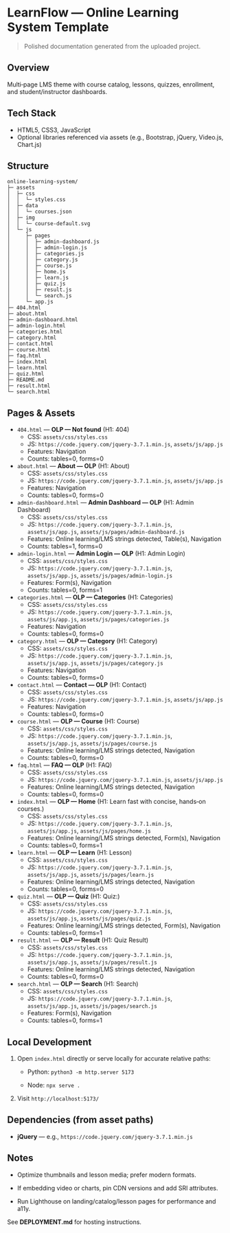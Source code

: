 # LearnFlow — Online Learning System Template

> Polished documentation generated from the uploaded project.

## Overview
Multi‑page LMS theme with course catalog, lessons, quizzes, enrollment, and student/instructor dashboards.

## Tech Stack
- HTML5, CSS3, JavaScript
- Optional libraries referenced via assets (e.g., Bootstrap, jQuery, Video.js, Chart.js)

## Structure
```
online-learning-system/
├─ assets
│  ├─ css
│  │  └─ styles.css
│  ├─ data
│  │  └─ courses.json
│  ├─ img
│  │  └─ course-default.svg
│  └─ js
│     ├─ pages
│     │  ├─ admin-dashboard.js
│     │  ├─ admin-login.js
│     │  ├─ categories.js
│     │  ├─ category.js
│     │  ├─ course.js
│     │  ├─ home.js
│     │  ├─ learn.js
│     │  ├─ quiz.js
│     │  ├─ result.js
│     │  └─ search.js
│     └─ app.js
├─ 404.html
├─ about.html
├─ admin-dashboard.html
├─ admin-login.html
├─ categories.html
├─ category.html
├─ contact.html
├─ course.html
├─ faq.html
├─ index.html
├─ learn.html
├─ quiz.html
├─ README.md
├─ result.html
└─ search.html
```

## Pages & Assets
- `404.html` — **OLP — Not found** (H1: 404)
  - CSS: `assets/css/styles.css`
  - JS: `https://code.jquery.com/jquery-3.7.1.min.js`, `assets/js/app.js`
  - Features: Navigation
  - Counts: tables=0, forms=0
- `about.html` — **About — OLP** (H1: About)
  - CSS: `assets/css/styles.css`
  - JS: `https://code.jquery.com/jquery-3.7.1.min.js`, `assets/js/app.js`
  - Features: Navigation
  - Counts: tables=0, forms=0
- `admin-dashboard.html` — **Admin Dashboard — OLP** (H1: Admin Dashboard)
  - CSS: `assets/css/styles.css`
  - JS: `https://code.jquery.com/jquery-3.7.1.min.js`, `assets/js/app.js`, `assets/js/pages/admin-dashboard.js`
  - Features: Online learning/LMS strings detected, Table(s), Navigation
  - Counts: tables=1, forms=0
- `admin-login.html` — **Admin Login — OLP** (H1: Admin Login)
  - CSS: `assets/css/styles.css`
  - JS: `https://code.jquery.com/jquery-3.7.1.min.js`, `assets/js/app.js`, `assets/js/pages/admin-login.js`
  - Features: Form(s), Navigation
  - Counts: tables=0, forms=1
- `categories.html` — **OLP — Categories** (H1: Categories)
  - CSS: `assets/css/styles.css`
  - JS: `https://code.jquery.com/jquery-3.7.1.min.js`, `assets/js/app.js`, `assets/js/pages/categories.js`
  - Features: Navigation
  - Counts: tables=0, forms=0
- `category.html` — **OLP — Category** (H1: Category)
  - CSS: `assets/css/styles.css`
  - JS: `https://code.jquery.com/jquery-3.7.1.min.js`, `assets/js/app.js`, `assets/js/pages/category.js`
  - Features: Navigation
  - Counts: tables=0, forms=0
- `contact.html` — **Contact — OLP** (H1: Contact)
  - CSS: `assets/css/styles.css`
  - JS: `https://code.jquery.com/jquery-3.7.1.min.js`, `assets/js/app.js`
  - Features: Navigation
  - Counts: tables=0, forms=0
- `course.html` — **OLP — Course** (H1: Course)
  - CSS: `assets/css/styles.css`
  - JS: `https://code.jquery.com/jquery-3.7.1.min.js`, `assets/js/app.js`, `assets/js/pages/course.js`
  - Features: Online learning/LMS strings detected, Navigation
  - Counts: tables=0, forms=0
- `faq.html` — **FAQ — OLP** (H1: FAQ)
  - CSS: `assets/css/styles.css`
  - JS: `https://code.jquery.com/jquery-3.7.1.min.js`, `assets/js/app.js`
  - Features: Online learning/LMS strings detected, Navigation
  - Counts: tables=0, forms=0
- `index.html` — **OLP — Home** (H1: Learn fast with concise, hands‑on courses.)
  - CSS: `assets/css/styles.css`
  - JS: `https://code.jquery.com/jquery-3.7.1.min.js`, `assets/js/app.js`, `assets/js/pages/home.js`
  - Features: Online learning/LMS strings detected, Form(s), Navigation
  - Counts: tables=0, forms=1
- `learn.html` — **OLP — Learn** (H1: Lesson)
  - CSS: `assets/css/styles.css`
  - JS: `https://code.jquery.com/jquery-3.7.1.min.js`, `assets/js/app.js`, `assets/js/pages/learn.js`
  - Features: Online learning/LMS strings detected, Navigation
  - Counts: tables=0, forms=0
- `quiz.html` — **OLP — Quiz** (H1: Quiz:)
  - CSS: `assets/css/styles.css`
  - JS: `https://code.jquery.com/jquery-3.7.1.min.js`, `assets/js/app.js`, `assets/js/pages/quiz.js`
  - Features: Online learning/LMS strings detected, Form(s), Navigation
  - Counts: tables=0, forms=1
- `result.html` — **OLP — Result** (H1: Quiz Result)
  - CSS: `assets/css/styles.css`
  - JS: `https://code.jquery.com/jquery-3.7.1.min.js`, `assets/js/app.js`, `assets/js/pages/result.js`
  - Features: Online learning/LMS strings detected, Navigation
  - Counts: tables=0, forms=0
- `search.html` — **OLP — Search** (H1: Search)
  - CSS: `assets/css/styles.css`
  - JS: `https://code.jquery.com/jquery-3.7.1.min.js`, `assets/js/app.js`, `assets/js/pages/search.js`
  - Features: Form(s), Navigation
  - Counts: tables=0, forms=1

## Local Development
1. Open `index.html` directly or serve locally for accurate relative paths:

   - Python: `python3 -m http.server 5173`

   - Node: `npx serve .`

2. Visit `http://localhost:5173/`

## Dependencies (from asset paths)
- **jQuery** — e.g., `https://code.jquery.com/jquery-3.7.1.min.js`


## Notes
- Optimize thumbnails and lesson media; prefer modern formats.

- If embedding video or charts, pin CDN versions and add SRI attributes.

- Run Lighthouse on landing/catalog/lesson pages for performance and a11y.


See **DEPLOYMENT.md** for hosting instructions.
